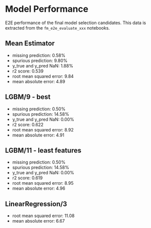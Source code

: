 # Model Performance

E2E performance of the final model selection candidates. This data is extracted from the
`fm_e2e_evaluate_xxx` notebooks.

## Mean Estimator
- missing prediction: 0.58%
- spurious prediction: 9.80%
- y_true and y_pred NaN: 1.88%
- r2 score: 0.539
- root mean squared error: 9.84
- mean absolute error: 4.89

## LGBM/9 - best
- missing prediction: 0.50%
- spurious prediction: 14.58%
- y_true and y_pred NaN: 0.00%
- r2 score: 0.622
- root mean squared error: 8.92
- mean absolute error: 4.91

## LGBM/11 - least features
- missing prediction: 0.50%
- spurious prediction: 14.58%
- y_true and y_pred NaN: 0.00%
- r2 score: 0.619
- root mean squared error: 8.95
- mean absolute error: 4.96

## LinearRegression/3

- root mean squared error: 11.08
- mean absolute error: 6.67